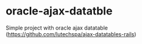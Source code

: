 # oracle-ajax-datatble

Simple project with oracle ajax datatable (https://github.com/lutechspa/ajax-datatables-rails)
